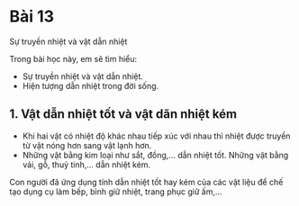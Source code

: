 # Bài 13
Sự truyền nhiệt và vật dẫn nhiệt

Trong bài học này, em sẽ tìm hiểu:
- Sự truyền nhiệt và vật dẫn nhiệt.
- Hiện tượng dẫn nhiệt trong đời sống.

## 1. Vật dẫn nhiệt tốt và vật dãn nhiệt kém
- Khi hai vật có nhiệt độ khác nhau tiếp xúc với nhau thì nhiệt được truyền từ vật nóng hơn sang vật lạnh hơn.
- Những vật bằng kim loại như sắt, đồng,... dẫn nhiệt tốt. Những vật bằng vải, gỗ, thuỷ tinh,... dẫn nhiệt kém.

Con người đã ứng dụng tính dẫn nhiệt tốt hay kém của các vật liệu để chế tạo dụng cụ làm bếp, bình giữ nhiệt, trang phục giữ ấm,...
